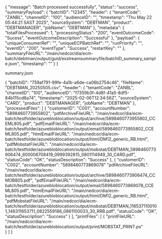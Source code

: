 {
    "message": "Batch processed successfully",
    "status": "success",
    "summaryPayload": {
        "batchID": "12345",
        "header": {
            "tenantCode": "ZANBL",
            "channelID": "100",
            "audienceID": "",
            "timestamp": "Thu May 22 05:44:21 SAST 2025",
            "sourceSystem": "DEBTMAN",
            "product": "DEBTMANAGER",
            "jobName": "DEBTMAN"
        },
        "metadata": {
            "totalFilesProcessed": 1,
            "processingStatus": "200",
            "eventOutcomeCode": "Sucess",
            "eventOutcomeDescription": "Successful"
        },
        "payload": {
            "uniqueConsumerRef": "",
            "uniqueECPBatchRef": "",
            "runPriority": "",
            "eventID": "200",
            "eventType": "Success",
            "restartKey": ""
        },
        "summaryFileURL": "/main/nedcor/dia/ecm-batch/debtman/output/guid/exstreamsummaryfile/batchID_summary_sample.json",
        "timestamp": ""
    }
}

summary.json

{
  "batchID": "759af791-99fe-4a1b-a6de-ca06b2754c46",
  "fileName": "DEBTMAN_20250505.csv",
  "header": {
    "tenantCode": "ZANBL",
    "channelID": "100",
    "audienceID": "f7359b3f-4d8f-41a5-8df5-84b115cd8a74",
    "timestamp": "2025-02-06T12:34:56Z",
    "sourceSystem": "CARD",
    "product": "DEBTMANAGER",
    "jobName": "DEBTMAN"
  },
  "processedFiles": [
    {
      "customerID": "C001",
	  "accountNumber": "5898460773955802",
      "pdfArchiveFileURL": "/main/nedcor/dia/ecm-batch/testfolder/azurebloblocation/output/archive/5898460773955802_CCEML805.pdf",
      "pdfEmailFileURL": "/main/nedcor/dia/ecm-batch/testfolder/azurebloblocation/output/email/5898460773955802_CCEML805.pdf",
      "htmlEmailFileURL": "/main/nedcor/dia/ecm-batch/testfolder/azurebloblocation/output/html/DM12_generic_RB.html",
      "pdfMobstatFileURL": "/main/nedcor/dia/ecm-batch/testfolder/azurebloblocation/output/mobstat/DEBTMAN_5898460773906474_600006708419_0999392815_0801114949_30_CARD.pdf",
	  "statusCode": "OK",
	  "statusDescription": "Success"
    },
    {
      "customerID": "C002",
	  "accountNumber": "5898460773869078"
      "pdfArchiveFileURL": "/main/nedcor/dia/ecm-batch/testfolder/azurebloblocation/output/archive/5898460773906474_CCMOB805.pdf",
      "pdfEmailFileURL": "/main/nedcor/dia/ecm-batch/testfolder/azurebloblocation/output/email/5898460773869078_CCEML805.pdf",
      "htmlEmailFileURL": "/main/nedcor/dia/ecm-batch/testfolder/azurebloblocation/output/html/DM12_generic_RB.html",
      "pdfMobstatFileURL": "/main/nedcor/dia/ecm-batch/testfolder/azurebloblocation/output/mobstat/DEBTMAN_1165371100101_146311653711_0822559186_0861100033_30_RRB.pdf",
	  "statusCode": "OK",
	  "statusDescription": "Success"
    }
  ],
  "printFiles": [
	{
      "printFileURL": "/main/nedcor/dia/ecm-batch/testfolder/azurebloblocation/output/print/MOBSTAT_PRINT.ps"		
	}
  ]
}
